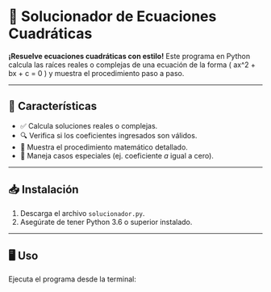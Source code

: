# 🧮 Solucionador de Ecuaciones Cuadráticas  

**¡Resuelve ecuaciones cuadráticas con estilo!** Este programa en Python calcula las raíces reales o complejas de una ecuación de la forma \( ax^2 + bx + c = 0 \) y muestra el procedimiento paso a paso.  

---

## 🌟 Características  
- ✅ Calcula soluciones reales o complejas.  
- 🔍 Verifica si los coeficientes ingresados son válidos.  
- 📝 Muestra el procedimiento matemático detallado.  
- 🚀 Maneja casos especiales (ej. coeficiente *a* igual a cero).  

---

## 📥 Instalación  
1. Descarga el archivo `solucionador.py`.  
2. Asegúrate de tener Python 3.6 o superior instalado.  

---

## 🖥️ Uso  
Ejecuta el programa desde la terminal: